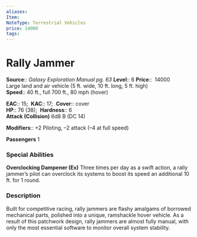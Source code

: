```yaml
---
aliases: 
Item:
NoteType: Terrestrial Vehicles
price: 14000
tags: 
---
```


# Rally Jammer

**Source**:: _Galaxy Exploration Manual pg. 63_
**Level**:: 6
**Price**::  14000  
Large land and air vehicle (5 ft. wide, 10 ft. long, 5 ft. high)  
**Speed**:: 40 ft., full 700 ft., 80 mph (hover)  

**EAC**:: 15; 
**KAC**:: 17; 
**Cover**:: cover  
**HP**:: 76 (38); 
**Hardness**:: 6  
**Attack (Collision)** 6d8 B (DC 14)  

**Modifiers**:: +2 Piloting, –2 attack (–4 at full speed)  

**Passengers** 1  

### Special Abilities

**Overclocking Dampener (Ex)** Three times per day as a swift action, a rally jammer’s pilot can overclock its systems to boost its speed an additional 10 ft. for 1 round.

### Description

Built for competitive racing, rally jammers are flashy amalgams of borrowed mechanical parts, polished into a unique, ramshackle hover vehicle. As a result of this patchwork design, rally jammers are almost fully manual, with only the most essential software to monitor overall system stability.
